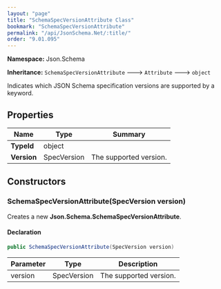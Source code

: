 ```yaml
---
layout: "page"
title: "SchemaSpecVersionAttribute Class"
bookmark: "SchemaSpecVersionAttribute"
permalink: "/api/JsonSchema.Net/:title/"
order: "9.01.095"
---
```

**Namespace:** Json.Schema

**Inheritance:**
`SchemaSpecVersionAttribute`
 🡒 
`Attribute`
 🡒 
`object`

Indicates which JSON Schema specification versions are supported by a keyword.

## Properties

| Name | Type | Summary |
|---|---|---|
| **TypeId** | object |  |
| **Version** | SpecVersion | The supported version. |

## Constructors

### SchemaSpecVersionAttribute(SpecVersion version)

Creates a new **Json.Schema.SchemaSpecVersionAttribute**.

#### Declaration

```c#
public SchemaSpecVersionAttribute(SpecVersion version)
```

| Parameter | Type | Description |
|---|---|---|
| version | SpecVersion | The supported version. |


